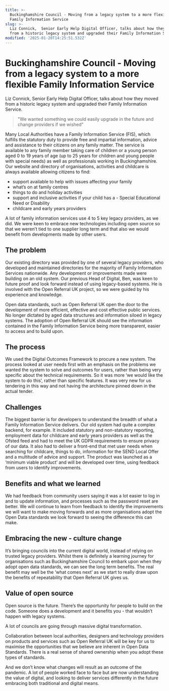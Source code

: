 ```yaml
---
title: >-
  Buckinghamshire Council - Moving from a legacy system to a more flexible
  Family Information Service
slug: >-
  Liz Connick,  Senior Early Help Digital Officer, talks about how they moved
  from a historic legacy system and upgraded their Family Information Service.
modified: '2025-01-20T14:25:51.532Z'
---
```


# Buckinghamshire Council - Moving from a legacy system to a more flexible Family Information Service

Liz Connick, Senior Early Help Digital Officer, talks about how they moved from a historic legacy system and upgraded their Family Information Service.

> "We wanted something we could easily upgrade in the future and change providers if we wished"

Many Local Authorities have a Family Information Service (FIS), which fulfills the statutory duty to provide free and impartial information, advice and assistance to their citizens on any family matter. The service is available to any family member taking care of children or a young person aged 0 to 19 years of age (up to 25 years for children and young people with special needs) as well as professionals working in Buckinghamshire. Our website and directory of organisations, activities and childcare is always available allowing citizens to find:

- support available to help with issues affecting your family
- what’s on at family centres
- things to do and holiday activities
- support and inclusive activities if your child has a - Special Educational Need or Disability
- childcare and early years providers

A lot of family information services use 4 to 5 key legacy providers, as we did. We were keen to embrace new technologies including open source so that we weren’t tied to one supplier long term and that also we would benefit from developments made by other users.

## The problem

Our existing directory was provided by one of several legacy providers, who developed and maintained directories for the majority of Family Information Services nationwide. Any development or improvements made were building on an old system. Our previous Head of Digital, Ben, was keen to future proof and look forward instead of using legacy-based systems. He is involved with the Open Referral UK project, so we were guided by his experience and knowledge.

Open data standards, such as Open Referral UK open the door to the development of more efficient, effective and cost effective public services. No longer dictated by aged data structures and information siloed in legacy systems. The adoption of Open Referral UK should see the information contained in the Family Information Service being more transparent, easier to access and to build upon.

## The process

We used the Digital Outcomes Framework to procure a new system. The process looked at user needs first with an emphasis on the problems we wanted the system to solve and outcomes for users, rather than being very specific about the technical requirements. So it was more ‘we would like the system to do this’, rather than specific features. It was very new for us tendering in this way and not having the architecture pinned down in the actual tender.

## Challenges

The biggest barrier is for developers to understand the breadth of what a Family Information Service delivers. Our old system had quite a complex backend, for example. It included statutory and non-statutory reporting, employment data for childcare and early years providers as well as the Ofsted feed and had to meet the UK GDPR requirements to ensure privacy of our data. It also had to deliver a front-end that met user needs when searching for childcare, things to do, information for the SEND Local Offer and a multitude of advice and support. The product was launched as a ‘minimum viable product’ and will be developed over time, using feedback from users to identify improvements.

## Benefits and what we learned

We had feedback from community users saying it was a lot easier to log in and to update information, and processes such as the password reset are better. We will continue to learn from feedback to identify the improvements we will want to make moving forwards and as more organisations adopt the Open Data standards we look forward to seeing the difference this can make.

## Embracing the new - culture change

It’s bringing councils into the current digital world, instead of relying on trusted legacy providers.
Whilst there is definitely a learning journey for organisations such as Buckinghamshire Council to embark upon when they adopt open data standards, we can see the long term benefits. The real benefit may well be the ‘what comes next’ as we start to really draw upon the benefits of repeatability that Open Referral UK gives us.

## Value of open source

Open source is the future. There’s the opportunity for people to build on the code. Someone does a development and it benefits you - that wouldn’t happen with legacy systems.

A lot of councils are going through massive digital transformation.

Collaboration between local authorities, designers and technology providers on products and services such as Open Referral UK will be key for us to maximise the opportunities that we believe are inherent in Open Data Standards. There is a real sense of shared ownership when you adopt these types of standards.

And we don’t know what changes will result as an outcome of the pandemic. A lot of people worked face to face but are now understanding the value of digital, and looking to deliver services differently in the future embracing both traditional and digital means.
